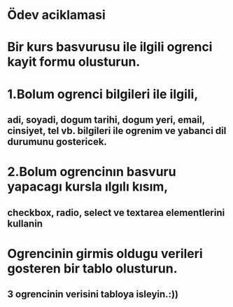 # Ödev aciklamasi

# Bir kurs basvurusu ile ilgili ogrenci kayit formu olusturun.

# 1.Bolum ogrenci bilgileri ile ilgili,
## adi, soyadi, dogum tarihi, dogum yeri, email, cinsiyet, tel vb. bilgileri ile ogrenim ve yabanci dil durumunu gostericek. 

# 2.Bolum ogrencinın basvuru yapacagı kursla ılgılı kısım,
## checkbox, radio, select ve textarea elementlerini kullanin

# Ogrencinin girmis oldugu verileri gosteren bir tablo olusturun.
## 3 ogrencinin verisini tabloya isleyin.:))

